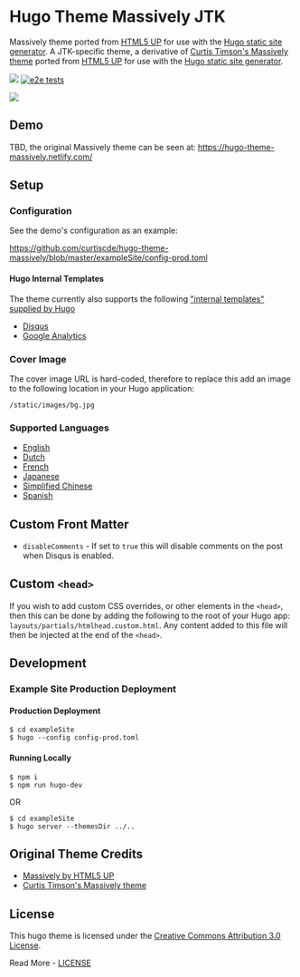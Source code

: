 # Hugo Theme Massively JTK

Massively theme ported from [HTML5 UP](https://html5up.net/) for use with the [Hugo static site generator](https://gohugo.io/).
A JTK-specific theme, a derivative of [Curtis Timson's Massively theme](https://github.com/curtistimson/hugo-theme-massively) ported from [HTML5 UP](https://html5up.net/) for use with the [Hugo static site generator](https://gohugo.io/).


![](https://img.shields.io/badge/Hugo-%5E0.54.0-ff4088?style=flat-square&logo=hugo) [![e2e tests](https://github.com/curtiscde/hugo-theme-massively/actions/workflows/e2e.yml/badge.svg)](https://github.com/curtiscde/hugo-theme-massively/actions/workflows/e2e.yml)


![](images/device-screenshots.png)

## Demo

TBD, the original Massively theme can be seen at: https://hugo-theme-massively.netlify.com/

## Setup

### Configuration

See the demo's configuration as an example:

https://github.com/curtiscde/hugo-theme-massively/blob/master/exampleSite/config-prod.toml

#### Hugo Internal Templates
The theme currently also supports the following ["internal templates" supplied by Hugo](https://gohugo.io/templates/internal/)

 - [Disqus](https://gohugo.io/templates/internal/#disqus)
 - [Google Analytics](https://gohugo.io/templates/internal/#configure-google-analytics)

### Cover Image
The cover image URL is hard-coded, therefore to replace this add an image to the following location in your Hugo application:

```
/static/images/bg.jpg
```

### Supported Languages
 - [English](https://github.com/curtiscde/hugo-theme-massively/blob/master/i18n/en.toml)
 - [Dutch](https://github.com/curtiscde/hugo-theme-massively/blob/master/i18n/nl.toml)
 - [French](https://github.com/curtiscde/hugo-theme-massively/blob/master/i18n/fr.toml)
 - [Japanese](https://github.com/curtiscde/hugo-theme-massively/blob/master/i18n/ja.toml)
 - [Simplified Chinese](https://github.com/curtiscde/hugo-theme-massively/blob/master/i18n/zh.toml)
 - [Spanish](https://github.com/curtiscde/hugo-theme-massively/blob/master/i18n/es.toml)

## Custom Front Matter
 - `disableComments` - If set to `true` this will disable comments on the post when Disqus is enabled.

## Custom `<head>`

If you wish to add custom CSS overrides, or other elements in the `<head>`, then this can be done by adding the following to the root of your Hugo app: `layouts/partials/htmlhead.custom.html`. Any content added to this file will then be injected at the end of the `<head>`.

## Development

### Example Site Production Deployment

#### Production Deployment

```
$ cd exampleSite
$ hugo --config config-prod.toml
```

#### Running Locally

```shell
$ npm i
$ npm run hugo-dev
```
OR
```shell
$ cd exampleSite
$ hugo server --themesDir ../..
```

## Original Theme Credits

 - [Massively by HTML5 UP](https://html5up.net/massively)
 - [Curtis Timson's Massively theme](https://github.com/curtistimson/hugo-theme-massively)
 
## License

This hugo theme is licensed under the [Creative Commons Attribution 3.0 License](https://creativecommons.org/licenses/by/3.0/). 

Read More - [LICENSE](LICENSE)
